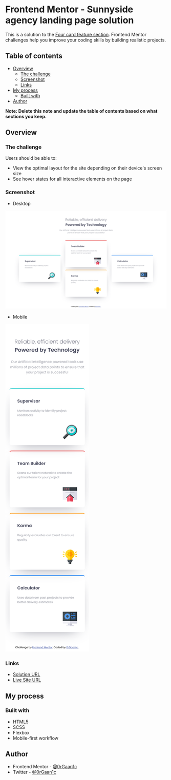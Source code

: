 # Frontend Mentor - Sunnyside agency landing page solution

This is a solution to the [Four card feature section](https://www.frontendmentor.io/challenges/four-card-feature-section-weK1eFYK). Frontend Mentor challenges help you improve your coding skills by building realistic projects.

## Table of contents

- [Overview](#overview)
  - [The challenge](#the-challenge)
  - [Screenshot](#screenshot)
  - [Links](#links)
- [My process](#my-process)
  - [Built with](#built-with)
- [Author](#author)

**Note: Delete this note and update the table of contents based on what sections you keep.**

## Overview

### The challenge

Users should be able to:

- View the optimal layout for the site depending on their device's screen size
- See hover states for all interactive elements on the page

### Screenshot

- Desktop

![Desktop Screnshot](./desktop.png)

- Mobile

![mobile screenshot](./mobile.png)

### Links

- [Solution URL](https://github.com/0rGaan1c/FrontEndMentor_Challenges/tree/main/sunnyside-agency-landing-page#my-process)
- [Live Site URL](https://sunnyside-agency-landing-page-organic.netlify.app/)

## My process

### Built with

- HTML5
- SCSS
- Flexbox
- Mobile-first workflow

## Author

- Frontend Mentor - [@0rGaan1c](https://www.frontendmentor.io/profile/organic-042)
- Twitter - [@0rGaan1c](https://www.twitter.com/0rGaan1c)
